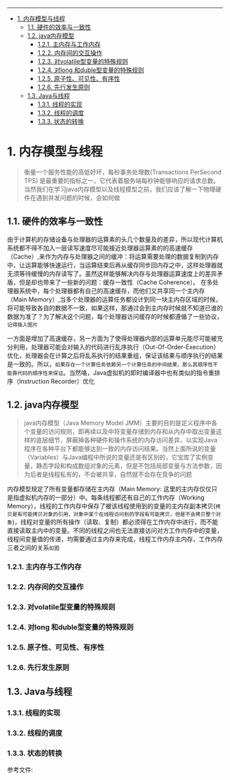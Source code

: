 

---
<!-- TOC -->

- [1. 内存模型与线程](#1-内存模型与线程)
    - [1.1. 硬件的效率与一致性](#11-硬件的效率与一致性)
    - [1.2. java内存模型](#12-java内存模型)
        - [1.2.1. 主内存与工作内存](#121-主内存与工作内存)
        - [1.2.2. 内存间的交互操作](#122-内存间的交互操作)
        - [1.2.3. 对volatile型变量的特殊规则](#123-对volatile型变量的特殊规则)
        - [1.2.4. 对long 和duble型变量的特殊规则](#124-对long-和duble型变量的特殊规则)
        - [1.2.5. 原子性、可见性、有序性](#125-原子性可见性有序性)
        - [1.2.6. 先行发生原则](#126-先行发生原则)
    - [1.3. Java与线程](#13-java与线程)
        - [1.3.1. 线程的实现](#131-线程的实现)
        - [1.3.2. 线程的调度](#132-线程的调度)
        - [1.3.3. 状态的转换](#133-状态的转换)

<!-- /TOC -->
# 1. 内存模型与线程
> 衡量一个服务性能的高低好坏，每秒事务处理数(Transactions PerSecond  TPS) 是最重要的指标之一，它代表着服务端每秒钟能够响应的请求总数。当然我们在学习java内存模型以及线程模型之前，我们应该了解一下物理硬件在遇到并发问题的时候，会如何做
## 1.1. 硬件的效率与一致性
由于计算机的存储设备与处理器的运算素的头几个数量及的差异，所以现代计算机系统都不得不加入一层读写速度尽可能接近处理器运算素的的高速缓存（Cache）,来作为内存与处理器之间的缓冲：将运算需要处理的数据复制到内存中，让运算能够快速运行，当运算结束后再从缓存同步回内存之中，这样处理器就无须等待缓慢的内存读写了。虽然这样能够解决内存与处理器运算速度上的差异矛盾，但是却也带来了一些新的问题：缓存一致性（Cache Coherence）。
在多处理器系统中，每个处理器都有自己的高速缓存，而他们又共享同一个主内存（Main Memory）,当多个处理器的运算任务都设计到同一块主内存区域的时候，将可能导致各自的数据不一致，如果这样，那通过会到主内存时候就不知道已谁的数据为准了？为了解决这个问题，每个处理器访问缓存的时候都遵循了一些协议，`记得插入图片`

一方面是增加了高速缓存，另一方面为了使得处理器内部的运算单元能尽可能被充分利用，处理器可能会对输入的代码进行乱序执行（Out-Of-Order-Execution）优化，处理器会在计算之后将乱系执行的结果重组，保证该结果与顺序执行的结果是一致的。所以，`如果存在一个计算任务依赖另一个计算任务的中间结果，那么其顺序性不能靠代码的顺序性来保证`。当然咯，Java虚拟机的即时编译器中也有类似的指令重排序（Instruction Recorder）优化
## 1.2. java内存模型
 > java内存模型（Java Memory Model  JMM）主要的目的是定义程序中各个变量的访问规则，即再续以及中将变量存储到内存和从内存中取出变量这样的底层细节，屏蔽掉各种硬件和操作系统的内存访问差异，以实现Java程序在各种平台下都能够达到一致的内存访问结果。当然上面所说的变量（Variables）与Java编程中所说的变量还是有区别的，它宝库了实例变量，静态字段和构成数组对象的元素，但是不包括局部变量与方法参数，因为后者是线程私有的，不会被共享，自然就不会存在竞争的问题

 内存模型规定了所有变量都存储在主内存（Main Memory: 这里的主内存仅仅只是指虚拟机内存的一部分）中。每条线程都还有自己的工作内存（Working Memory），线程的工作内存中保存了被该线程使用到的变量的主内存副本拷贝(`拷贝是有可能拷贝对象的引用，对象中某个在线程访问到的字段有可能拷贝，但是不会拷贝整个对象`)，线程对变量的所有操作（读取、复制）都必须得在工作内存中进行，而不能直接读取主内中的变量。不同的线程之间也无法直接访问对方工作内存中的变量，线程间变量值的传递，均需要通过主内存来完成，线程工作内存主内存，工作内存三者之间的关系`如图`
### 1.2.1. 主内存与工作内存
### 1.2.2. 内存间的交互操作
### 1.2.3. 对volatile型变量的特殊规则
### 1.2.4. 对long 和duble型变量的特殊规则
### 1.2.5. 原子性、可见性、有序性
### 1.2.6. 先行发生原则
## 1.3. Java与线程
### 1.3.1. 线程的实现
### 1.3.2. 线程的调度
### 1.3.3. 状态的转换

参考文件:
